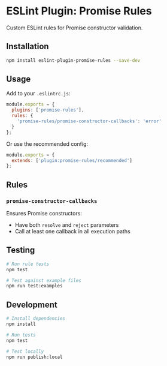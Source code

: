 # ESLint Plugin: Promise Rules

Custom ESLint rules for Promise constructor validation.

## Installation

```bash
npm install eslint-plugin-promise-rules --save-dev
```

## Usage

Add to your `.eslintrc.js`:

```javascript
module.exports = {
  plugins: ['promise-rules'],
  rules: {
    'promise-rules/promise-constructor-callbacks': 'error'
  }
};
```

Or use the recommended config:

```javascript
module.exports = {
  extends: ['plugin:promise-rules/recommended']
};
```

## Rules

### `promise-constructor-callbacks`

Ensures Promise constructors:
- Have both `resolve` and `reject` parameters
- Call at least one callback in all execution paths

## Testing

```bash
# Run rule tests
npm test

# Test against example files
npm run test:examples
```

## Development

```bash
# Install dependencies
npm install

# Run tests
npm test

# Test locally
npm run publish:local
```
